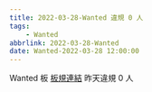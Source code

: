 ```yaml
---
title: 2022-03-28-Wanted 違規 0 人
tags:
    - Wanted
abbrlink: 2022-03-28-Wanted
date: Wanted-2022-03-28 12:00:00
---
```

Wanted 板 [板規連結](https://www.ptt.cc/bbs/Wanted/M.1608829773.A.D3B.html)
昨天違規 0 人
